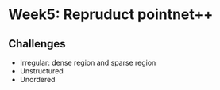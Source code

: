 # Week5: Repruduct pointnet++

## Challenges
- Irregular: dense region and sparse region
- Unstructured
- Unordered
